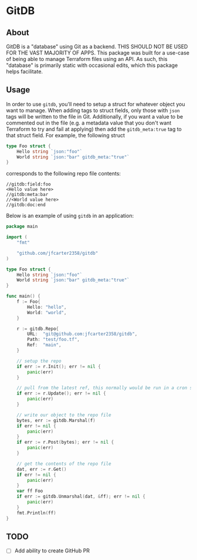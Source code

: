 # GitDB

## About

GitDB is a "database" using Git as a backend. THIS SHOULD NOT BE USED FOR THE VAST MAJORITY OF APPS. This package was built for a use-case of being able to manage Terraform files using an API. As such, this "database" is primarily static with occasional edits, which this package helps facilitate.

## Usage

In order to use `gitdb`, you'll need to setup a struct for whatever object you want to manage. When adding tags to struct fields, only those with `json` tags will be written to the file in Git. Additionally, if you want a value to be commented out in the file (e.g. a metadata value that you don't want Terraform to try and fail at applying) then add the `gitdb_meta:true` tag to that struct field. For example, the following struct

```go
type Foo struct {
	Hello string `json:"foo"`
	World string `json:"bar" gitdb_meta:"true"`
}
```

corresponds to the following repo file contents:

```hcl
//gitdb:field:foo
<Hello value here>
//gitdb:meta:bar
//<World value here>
//gitdb:doc:end
```

Below is an example of using `gitdb` in an application:

```go
package main

import (
	"fmt"

	"github.com/jfcarter2358/gitdb"
)

type Foo struct {
	Hello string `json:"foo"`
	World string `json:"bar" gitdb_meta:"true"`
}

func main() {
	f := Foo{
		Hello: "hello",
		World: "world",
	}

	r := gitdb.Repo{
		URL:  "git@github.com:jfcarter2358/gitdb",
		Path: "test/foo.tf",
		Ref:  "main",
	}

    // setup the repo
	if err := r.Init(); err != nil {
		panic(err)
	}

    // pull from the latest ref, this normally would be run in a cron somewhere, not right after init
	if err := r.Update(); err != nil {
		panic(err)
	}

    // write our object to the repo file
	bytes, err := gitdb.Marshal(f)
	if err != nil {
		panic(err)
	}
	if err := r.Post(bytes); err != nil {
		panic(err)
	}

    // get the contents of the repo file
	dat, err := r.Get()
	if err != nil {
		panic(err)
	}
	var ff Foo
	if err := gitdb.Unmarshal(dat, &ff); err != nil {
		panic(err)
	}
	fmt.Println(ff)
}

```

## TODO

- [ ] Add ability to create GitHub PR

